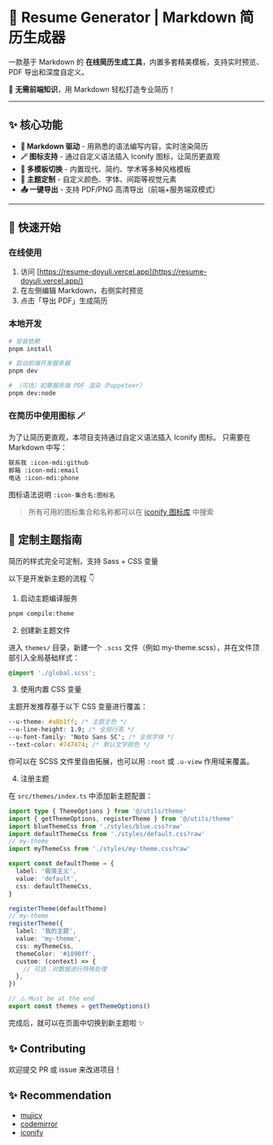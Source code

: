# 🧾 Resume Generator | Markdown 简历生成器

一款基于 Markdown 的 **在线简历生成工具**，内置多套精美模板，支持实时预览、PDF 导出和深度自定义。

🚀 **无需前端知识**，用 Markdown 轻松打造专业简历！

---

## ✨ 核心功能

- **📝 Markdown 驱动** - 用熟悉的语法编写内容，实时渲染简历
- **🪄 图标支持** - 通过自定义语法插入 Iconify 图标，让简历更直观
- **🎨 多模板切换** - 内置现代、简约、学术等多种风格模板
- **🌈 主题定制** - 自定义颜色、字体、间距等视觉元素
- **📤 一键导出** - 支持 PDF/PNG 高清导出（前端+服务端双模式）

---

## 🚀 快速开始

### 在线使用

1. 访问 [https://resume-doyuli.vercel.app](https://resume-doyuli.vercel.app/)
2. 在左侧编辑 Markdown，右侧实时预览
3. 点击「导出 PDF」生成简历

### 本地开发

```bash
# 安装依赖
pnpm install

# 启动前端开发服务器
pnpm dev

# （可选）如需服务端 PDF 渲染（Puppeteer）
pnpm dev:node
```

### 在简历中使用图标 🪄

为了让简历更直观，本项目支持通过自定义语法插入 Iconify 图标。
只需要在 Markdown 中写：

```md
联系我 :icon-mdi:github
邮箱 :icon-mdi:email
电话 :icon-mdi:phone
```

图标语法说明 `:icon-集合名:图标名`

> 所有可用的图标集合和名称都可以在 [iconify 图标库](https://icon-sets.iconify.design/) 中搜索

## 🎨 定制主题指南

简历的样式完全可定制，支持 Sass + CSS 变量

以下是开发新主题的流程 👇

1. 启动主题编译服务

```bash
pnpm compile:theme
```

2. 创建新主题文件

进入 `themes/` 目录，新建一个 `.scss` 文件（例如 my-theme.scss），并在文件顶部引入全局基础样式：

```scss
@import './global.scss';
```

3. 使用内置 CSS 变量

主题开发推荐基于以下 CSS 变量进行覆盖：

```css
--u-theme: #a8b1ff; /* 主题主色 */
--u-line-height: 1.9; /* 全局行高 */
--u-font-family: 'Noto Sans SC'; /* 全局字体 */
--text-color: #747474; /* 默认文字颜色 */
```

你可以在 SCSS 文件里自由拓展，也可以用 `:root` 或 `.u-view` 作用域来覆盖。

4. 注册主题

在 `src/themes/index.ts` 中添加新主题配置：

```ts
import type { ThemeOptions } from '@/utils/theme'
import { getThemeOptions, registerTheme } from '@/utils/theme'
import blueThemeCss from './styles/blue.css?raw'
import defaultThemeCss from './styles/default.css?raw'
// my-theme
import myThemeCss from './styles/my-theme.css?raw'

export const defaultTheme = {
  label: '极简主义',
  value: 'default',
  css: defaultThemeCss,
}

registerTheme(defaultTheme)
// my-theme
registerTheme({
  label: '我的主题',
  value: 'my-theme',
  css: myThemeCss,
  themeColor: '#1890ff',
  custom: (context) => {
    // 可选：对数据进行特殊处理
  },
})

// ⚠️ Must be at the end
export const themes = getThemeOptions()
```

完成后，就可以在页面中切换到新主题啦 ✨

## ✨ Contributing

欢迎提交 PR 或 issue 来改进项目！

## ✨ Recommendation

- [mujicv](https://www.mujicv.com/)
- [codemirror](https://codemirror.net/)
- [iconify](https://iconify.design/)
